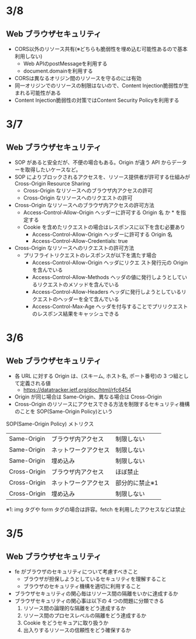 # 3/8

## Web ブラウザセキュリティ

- CORS以外のリソース共有(※どちらも脆弱性を埋め込む可能性あるので基本利用しない)
  - Web APIのpostMessageを利用する
  - document.domainを利用する
- CORSは異なるオリジン間のリソースを守るのには有効
- 同一オリジンでのリソースの制限はないので、Content Injection脆弱性が生まれる可能性がある
- Content Injection脆弱性の対策ではContent Security Policyを利用する

# 3/7

## Web ブラウザセキュリティ

- SOP があると安全だが、不便の場合もある。Origin が違う API からデーターを取得したいケースなど。
- SOP によりブロックされるアクセスを、リソース提供者が許可する仕組みが Cross-Origin Resource Sharing
  - Cross-Origin なリソースへのブラウザ内アクセスの許可
  - Cross-Origin なリソースへのリクエストの許可
- Cross-Origin なリソースへのブラウザ内アクセスの許可方法
  - Access-Control-Allow-Origin ヘッダーに許可する Origin 名 か \* を指定する
  - Cookie を含めたリクエストの場合はレスポンスに以下を含む必要あり
    - Access-Control-Allow-Origin ヘッダーに許可する Origin 名
    - Access-Control-Allow-Credentials: true
- Cross-Origin なリソースへのリクエストの許可方法
  - プリフライトリクエストのレスポンスが以下を満たす場合
    - Access-Control-Allow-Origin ヘッダにリクエ スト発行元の Origin を含んでいる
    - Access-Control-Allow-Methods ヘッダの値に発行しようとしているリクエストのメソッドを含んでいる
    - Access-Control-Allow-Headers ヘッダに発行しようとしているリクエストのヘッダーを全て含んでいる
    - Access-Control-Max-Age ヘッダを付与することでプリリクエストのレスポンス結果をキャッシュできる

# 3/6

## Web ブラウザセキュリティ

- 各 URL に対する Origin は、(スキーム, ホスト名, ポート番号)の 3 つ組として定義される値
  - https://datatracker.ietf.org/doc/html/rfc6454
- Origin が同じ場合は Same-Origin、異なる場合は Cross-Origin
- Cross-Origin のリソースにアクセスできる方法を制限するセキュリティ機構のことを SOP(Same-Origin Policy)という

SOP(Same-Origin Policy) メトリクス

<table>
<tr><td>Same-Origin</td><td>ブラウザ内アクセス</td><td>制限しない</td></tr>
<tr><td>Same-Origin</td><td>ネットワークアクセス</td><td>制限しない</td></tr>
<tr><td>Same-Origin</td><td>埋め込み</td><td>制限しない</td></tr>
<tr><td>Cross-Origin</td><td>ブラウザ内アクセス</td><td>ほぼ禁止</td></tr>
<tr><td>Cross-Origin</td><td>ネットワークアクセス</td><td>部分的に禁止※1</td></tr>
<tr><td>Cross-Origin</td><td>埋め込み</td><td>制限しない</td></tr>
</table>

※1: img タグや form タグの場合は許容。fetch を利用したアクセスなどは禁止

# 3/5

## Web ブラウザセキュリティ

- fe がブラウザのセキュリティについて考慮すべきこと
  - ブラウザが担保しようとしているセキュリティを理解すること
  - ブラウザのセキュリティ機構を適切に利用すること
- ブラウザセキュリティの関心毎はリソース間の隔離をいかに達成するか
- ブラウザセキュリティの関心事は以下の 4 つの問題に分類できる
  1. リソース間の論理的な隔離をどう達成するか
  2. リソース間のプロセスレベルの隔離をどう達成するか
  3. Cookie をどうセキュアに取り扱うか
  4. 出入りするリソースの信頼性をどう確保するか
